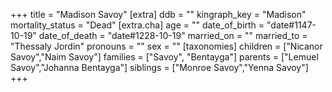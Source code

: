 +++
title = "Madison Savoy"
[extra]
ddb = ""
kingraph_key = "Madison"
mortality_status = "Dead"
[extra.cha]
age = ""
date_of_birth = "date#1147-10-19"
date_of_death = "date#1228-10-19"
married_on = ""
married_to = "Thessaly Jordin"
pronouns = ""
sex = ""
[taxonomies]
children = ["Nicanor Savoy","Naim Savoy"]
families = ["Savoy", "Bentayga"]
parents = ["Lemuel Savoy","Johanna Bentayga"]
siblings = ["Monroe Savoy","Yenna Savoy"]
+++

